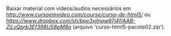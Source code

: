 Baixar material com videos/audios necessários em
<i>http://www.cursoemvideo.com/course/curso-de-html5/</i> 
ou 
<i>https://www.dropbox.com/sh/bpe3xjlnqw97j4f/AAB-ZiLvQprb3Ef398US8pM8a</i> (arquivo 'curso-html5-pacote02.zip').
